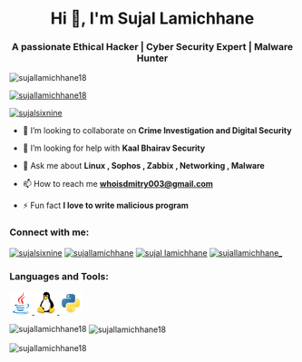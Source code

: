 <h1 align="center">Hi 👋, I'm Sujal Lamichhane</h1>
<h3 align="center">A passionate Ethical Hacker | Cyber Security Expert | Malware Hunter</h3>

<p align="left"> <img src="https://komarev.com/ghpvc/?username=sujallamichhane18&label=Profile%20views&color=0e75b6&style=flat" alt="sujallamichhane18" /> </p>

<p align="left"> <a href="https://github.com/ryo-ma/github-profile-trophy"><img src="https://github-profile-trophy.vercel.app/?username=sujallamichhane18" alt="sujallamichhane18" /></a> </p>

<p align="left"> <a href="https://twitter.com/sujalsixnine" target="blank"><img src="https://img.shields.io/twitter/follow/sujalsixnine?logo=twitter&style=for-the-badge" alt="sujalsixnine" /></a> </p>

- 👯 I’m looking to collaborate on **Crime Investigation and Digital Security**

- 🤝 I’m looking for help with **Kaal Bhairav Security**

- 💬 Ask me about **Linux , Sophos , Zabbix , Networking , Malware**

- 📫 How to reach me **whoisdmitry003@gmail.com**

- ⚡ Fun fact **I love to write malicious program**

<h3 align="left">Connect with me:</h3>
<p align="left">
<a href="https://twitter.com/sujalsixnine" target="blank"><img align="center" src="https://raw.githubusercontent.com/rahuldkjain/github-profile-readme-generator/master/src/images/icons/Social/twitter.svg" alt="sujalsixnine" height="30" width="40" /></a>
<a href="https://linkedin.com/in/sujallamichhane" target="blank"><img align="center" src="https://raw.githubusercontent.com/rahuldkjain/github-profile-readme-generator/master/src/images/icons/Social/linked-in-alt.svg" alt="sujallamichhane" height="30" width="40" /></a>
<a href="https://fb.com/sujal lamichhane" target="blank"><img align="center" src="https://raw.githubusercontent.com/rahuldkjain/github-profile-readme-generator/master/src/images/icons/Social/facebook.svg" alt="sujal lamichhane" height="30" width="40" /></a>
<a href="https://instagram.com/sujallamichhane_" target="blank"><img align="center" src="https://raw.githubusercontent.com/rahuldkjain/github-profile-readme-generator/master/src/images/icons/Social/instagram.svg" alt="sujallamichhane_" height="30" width="40" /></a>
</p>

<h3 align="left">Languages and Tools:</h3>
<p align="left"> <a href="https://www.java.com" target="_blank" rel="noreferrer"> <img src="https://raw.githubusercontent.com/devicons/devicon/master/icons/java/java-original.svg" alt="java" width="40" height="40"/> </a> <a href="https://www.linux.org/" target="_blank" rel="noreferrer"> <img src="https://raw.githubusercontent.com/devicons/devicon/master/icons/linux/linux-original.svg" alt="linux" width="40" height="40"/> </a> <a href="https://www.python.org" target="_blank" rel="noreferrer"> <img src="https://raw.githubusercontent.com/devicons/devicon/master/icons/python/python-original.svg" alt="python" width="40" height="40"/> </a> </p>

<p><img align="left" src="https://github-readme-stats.vercel.app/api/top-langs?username=sujallamichhane18&show_icons=true&locale=en&layout=compact" alt="sujallamichhane18" /></p>

<p>&nbsp;<img align="center" src="https://github-readme-stats.vercel.app/api?username=sujallamichhane18&show_icons=true&locale=en" alt="sujallamichhane18" /></p>

<p><img align="center" src="https://github-readme-streak-stats.herokuapp.com/?user=sujallamichhane18&" alt="sujallamichhane18" /></p>
